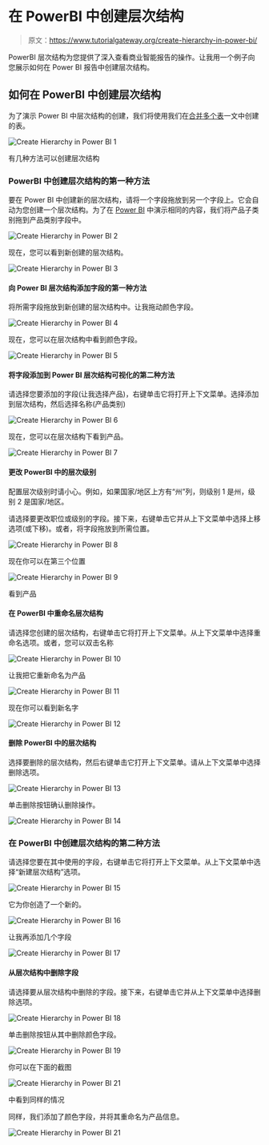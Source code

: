 # 在 PowerBI 中创建层次结构

> 原文：<https://www.tutorialgateway.org/create-hierarchy-in-power-bi/>

PowerBI 层次结构为您提供了深入查看商业智能报告的操作。让我用一个例子向您展示如何在 Power BI 报告中创建层次结构。

## 如何在 PowerBI 中创建层次结构

为了演示 Power BI 中层次结构的创建，我们将使用我们在[合并多个表](https://www.tutorialgateway.org/combine-multiple-tables-in-power-bi/)一文中创建的表。

![Create Hierarchy in Power BI 1](img/de1a815c28ffb034ecfc7ea60f3586e0.png)

有几种方法可以创建层次结构

### PowerBI 中创建层次结构的第一种方法

要在 Power BI 中创建新的层次结构，请将一个字段拖放到另一个字段上。它会自动为您创建一个层次结构。为了在 [Power BI](https://www.tutorialgateway.org/power-bi-tutorial/) 中演示相同的内容，我们将产品子类别拖到产品类别字段中。

![Create Hierarchy in Power BI 2](img/3ac134d471e76fb645b2d511f3ea08ee.png)

现在，您可以看到新创建的层次结构。

![Create Hierarchy in Power BI 3](img/c93872dab603d02f9eb4db0839c14a97.png)

#### 向 Power BI 层次结构添加字段的第一种方法

将所需字段拖放到新创建的层次结构中。让我拖动颜色字段。

![Create Hierarchy in Power BI 4](img/5adbe0d57ade943552a0e785ceb18ed9.png)

现在，您可以在层次结构中看到颜色字段。

![Create Hierarchy in Power BI 5](img/4e559cb832c88153ed6a3a2394e258e1.png)

#### 将字段添加到 Power BI 层次结构可视化的第二种方法

请选择您要添加的字段(让我选择产品)，右键单击它将打开上下文菜单。选择添加到层次结构，然后选择名称(产品类别)

![Create Hierarchy in Power BI 6](img/167b0a9e874105a8fae7a504f2f72d84.png)

现在，您可以在层次结构下看到产品。

![Create Hierarchy in Power BI 7](img/2394cf01d49b08e8cffd8859aa094904.png)

#### 更改 PowerBI 中的层次级别

配置层次级别时请小心。例如，如果国家/地区上方有“州”列，则级别 1 是州，级别 2 是国家/地区。

请选择要更改职位或级别的字段。接下来，右键单击它并从上下文菜单中选择上移选项(或下移)。或者，将字段拖放到所需位置。

![Create Hierarchy in Power BI 8](img/6351ce007fe415c676b639945e866b73.png)

现在你可以在第三个位置

![Create Hierarchy in Power BI 9](img/abe277d493ec422611d3406278485f66.png)

看到产品

#### 在 PowerBI 中重命名层次结构

请选择您创建的层次结构，右键单击它将打开上下文菜单。从上下文菜单中选择重命名选项。或者，您可以双击名称

![Create Hierarchy in Power BI 10](img/59a8168f93293b55e05b198c764fe054.png)

让我把它重新命名为产品

![Create Hierarchy in Power BI 11](img/8e526884b25620b5521175b37b9860b9.png)

现在你可以看到新名字

![Create Hierarchy in Power BI 12](img/d4a35f6c6ca6b9f9cb766205417cbc35.png)

#### 删除 PowerBI 中的层次结构

选择要删除的层次结构，然后右键单击它打开上下文菜单。请从上下文菜单中选择删除选项。

![Create Hierarchy in Power BI 13](img/65dd4e673274003542e989a9e9a95685.png)

单击删除按钮确认删除操作。

![Create Hierarchy in Power BI 14](img/f87a4ad3465400649b108b5c1b352f61.png)

### 在 PowerBI 中创建层次结构的第二种方法

请选择您要在其中使用的字段，右键单击它将打开上下文菜单。从上下文菜单中选择“新建层次结构”选项。

![Create Hierarchy in Power BI 15](img/3192a3b9344367009f8bd0a1456cca8b.png)

它为你创造了一个新的。

![Create Hierarchy in Power BI 16](img/d7ae72e9a9836f80c68c2e3b07faf986.png)

让我再添加几个字段

![Create Hierarchy in Power BI 17](img/bad4e8e66741c2c00e682c1cf25e1919.png)

#### 从层次结构中删除字段

请选择要从层次结构中删除的字段。接下来，右键单击它并从上下文菜单中选择删除选项。

![Create Hierarchy in Power BI 18](img/278a87f3531311ec3ae05e912dc51fe3.png)

单击删除按钮从其中删除颜色字段。

![Create Hierarchy in Power BI 19](img/ac28d0cc42d56b978159d09e9324e0bf.png)

你可以在下面的截图

![Create Hierarchy in Power BI 21](img/597d5e7798441aa45570cbb9f3cd0c8c.png)

中看到同样的情况

同样，我们添加了颜色字段，并将其重命名为产品信息。

![Create Hierarchy in Power BI 21](img/ae6cb0c270b9b2a0aa1370851cd2e5d6.png)